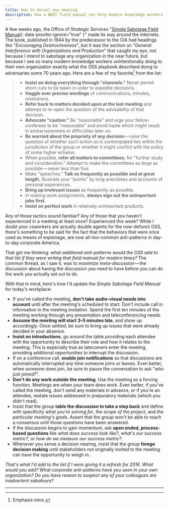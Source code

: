 ```yaml
---
title: How to derail any meeting
description: How a WWII field manual can help modern knowledge workers identify those inadvertently sabotaging your organization today.
---
```


A few weeks ago, the Office of Strategic Services "[Simple Sabotage Field Manual](https://www.gutenberg.org/ebooks/26184){: data-proofer-ignore="true" }" made its way around the internets. The book, published in 1944 by the predecessor to the CIA had headings like "*Encouraging Destructiveness*", but it was the section on "*General Interference with Organizations and Production*" that caught my eye, not because I intend to sabotage any organization in the near future, but because I see so many modern knowledge workers unintentionally doing to their own organization exactly what the OSS playbook described doing to adversaries some 70 years ago. Here are a few of my favorite[^disclaimer] from the list:

> * **Insist on doing everything through "channels."** Never permit short-cuts to be taken in order to expedite decisions.
> * **Haggle over precise wordings** of communications, minutes, resolutions.
> * **Refer back to matters decided upon at the last meeting** and attempt to re-open the question of the advisability of that decision.
> * **Advocate "caution."** Be "reasonable" and urge your fellow-conferees to be "reasonable" and avoid haste which might result in embarrassments or difficulties later on.
> * **Be worried about the propriety of any decision** — raise the question of whether such action as is contemplated lies within the jurisdiction of the group or whether it might conflict with the policy of some higher echelon.
> * When possible, **refer all matters to committees**, for "further study and consideration." Attempt to make the committees as large as possible — never less than five.
> * Make "speeches." **Talk as frequently as possible and at great length.** Illustrate your "points" by long anecdotes and accounts of personal experiences.
> * **Bring up irrelevant issues** as frequently as possible.
> * In making work assignments, **always sign out the unimportant jobs first**.
> * **Insist on perfect work** in relatively unimportant products.

Any of those tactics sound familiar? Any of those that you haven't experienced in a meeting at least once? Experienced this week? While I doubt your coworkers are actually double agents for the now-defunct OSS, there's something to be said for the fact that the behaviors that were once used as means of espionage, are now all-too-common anti-patterns in day-to-day corporate America.

That got me thinking: *what additional anti-patterns would the OSS add to that list if they were writing that field manual for modern times?* The common thread, as I saw it, was to *maximize meta-discussion* — the discussion about having the discussion you need to have before you can do the work you actually set out to do.

With that in mind, here's how I'd update the *Simple Sabotage Field Manual* for today's workplace:

* If you've called the meeting, **don't take audio-visual needs into account** until after the meeting's scheduled to start. Don't include call in information in the meeting invitation. Spend the first ten minutes of the meeting working through any presentation and teleconferencing needs.
* **Assume the meeting will start 3–5 minutes late**, and show up accordingly. Once settled, be sure to bring up issues that were already decided in your absence.
* **Insist on introductions**, go around the table providing each attendee with the opportunity to describe their role and how it relates to the meeting. This is especially true as latecomers enter the meeting, providing additional opportunities to interrupt the discussion.
* If on a conference call, **enable join notifications** so that discussions are automatically interrupted any time someone joins or leaves. Even better, when someone does join, be sure to pause the conversation to ask "*who just joined?*".
* **Don't do any work outside the meeting**. Use the meeting as a forcing function. Meetings are when your team does work. Even better, if you've called the meeting, don't send any materials in advance, or if you're an attendee, restate issues addressed in preparatory materials (which you didn't read).
* Insist that the group **table the discussion to take a step back** and define with specificity *what you're solving for*, *the scope of the project*, and *the particular meeting's goals*. Assert that the group won't be able to reach a consensus until those questions have been answered.
* If the discussion begins to gain momentum, ask **open ended, process-based questions** like *what does success look like?*, *what's our success metric?*, or *how do we measure our success metric?*.
* Whenever you sense a decision nearing, insist that the group **forego decision making** until stakeholders not originally invited to the meeting can have the opportunity to weigh in.

*That's what I'd add to the list if I were giving it a refresh for 2016. What would you add? What corporate anti-patterns have you seen in your own organization? Do you have reason to suspect any of your colleagues are inadvertent sabatours?*

---

[^disclaimer]: Emphasis *mine*.

